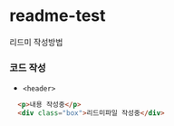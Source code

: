 # readme-test
리드미 작성방법

### 코드 작성
- `<header>`
```html
  <p>내용 작성중</p>
  <div class="box">리드미파일 작성중</div>
```
